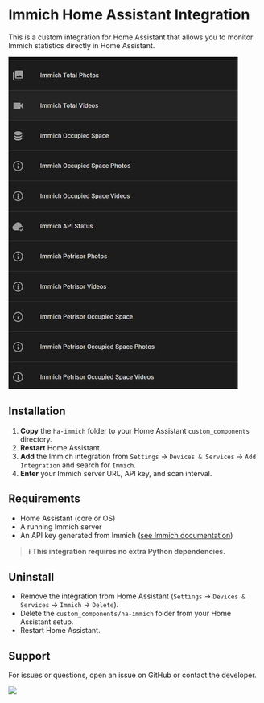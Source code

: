 # Immich Home Assistant Integration

This is a custom integration for Home Assistant that allows you to monitor Immich statistics directly in Home Assistant.

![Sensors Example](sensors.png)

## Installation

1. **Copy** the `ha-immich` folder to your Home Assistant `custom_components` directory.
2. **Restart** Home Assistant.
3. **Add** the Immich integration from `Settings` → `Devices & Services` → `Add Integration` and search for `Immich`.
4. **Enter** your Immich server URL, API key, and scan interval.

## Requirements
- Home Assistant (core or OS)
- A running Immich server
- An API key generated from Immich ([see Immich documentation](https://immich.app/docs/features/api-keys/))

> **ℹ️ This integration requires no extra Python dependencies.**

## Uninstall
- Remove the integration from Home Assistant (`Settings` → `Devices & Services` → `Immich` → `Delete`).
- Delete the `custom_components/ha-immich` folder from your Home Assistant setup.
- Restart Home Assistant.

## Support
For issues or questions, open an issue on GitHub or contact the developer.

<a href="https://www.buymeacoffee.com/petrisorcraciun"><img src="https://img.buymeacoffee.com/button-api/?text=Buy me a coffee&emoji=&slug=petrisorcraciun&button_colour=FFDD00&font_colour=000000&font_family=Poppins&outline_colour=000000&coffee_colour=ffffff" /></a>
